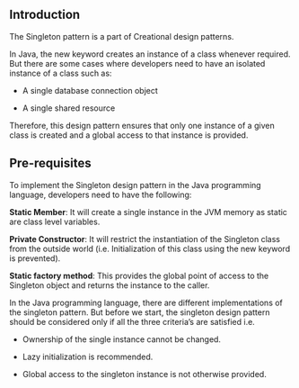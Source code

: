 ## Introduction

The Singleton pattern is a part of Creational design patterns.

In Java, the new keyword creates an instance of a class whenever required. But there are some cases where developers need to have an isolated instance of a class such as:

* A single database connection object

* A single shared resource

Therefore, this design pattern ensures that only one instance of a given class is created and a global access to that instance is provided.

## Pre-requisites

To implement the Singleton design pattern in the Java programming language, developers need to have the following:

**Static Member**: It will create a single instance in the JVM memory as static are class level variables.

**Private Constructor**: It will restrict the instantiation of the Singleton class from the outside world (i.e. Initialization of this class using the new keyword is prevented).

**Static factory method**: This provides the global point of access to the Singleton object and returns the instance to the caller.


In the Java programming language, there are different implementations of the singleton pattern. But before we start, the singleton design pattern should be considered only if all the three criteria’s are satisfied i.e.

* Ownership of the single instance cannot be changed.

* Lazy initialization is recommended.

* Global access to the singleton instance is not otherwise provided.


